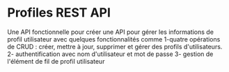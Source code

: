 # Profiles REST API

Une API fonctionnelle pour créer une API pour gérer les informations de profil utilisateur avec quelques fonctionnalités comme
1-quatre opérations de CRUD : créer, mettre à jour, supprimer et gérer des profils d'utilisateurs.
2- authentification avec nom d'utilisateur et mot de passe 
3- gestion de l'élément de fil de profil utilisateur 
